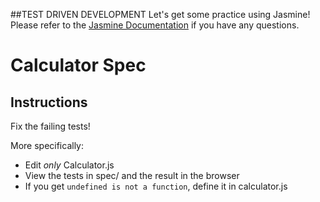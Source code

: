 ##TEST DRIVEN DEVELOPMENT
Let's get some practice using Jasmine! </br>
Please refer to the <a href="https://jasmine.github.io/">Jasmine Documentation</a> if you have any questions.</br>

# Calculator Spec
## Instructions
Fix the failing tests!

More specifically:

- Edit *only* Calculator.js
- View the tests in spec/ and the result in the browser
- If you get `undefined is not a function`, define it in calculator.js
